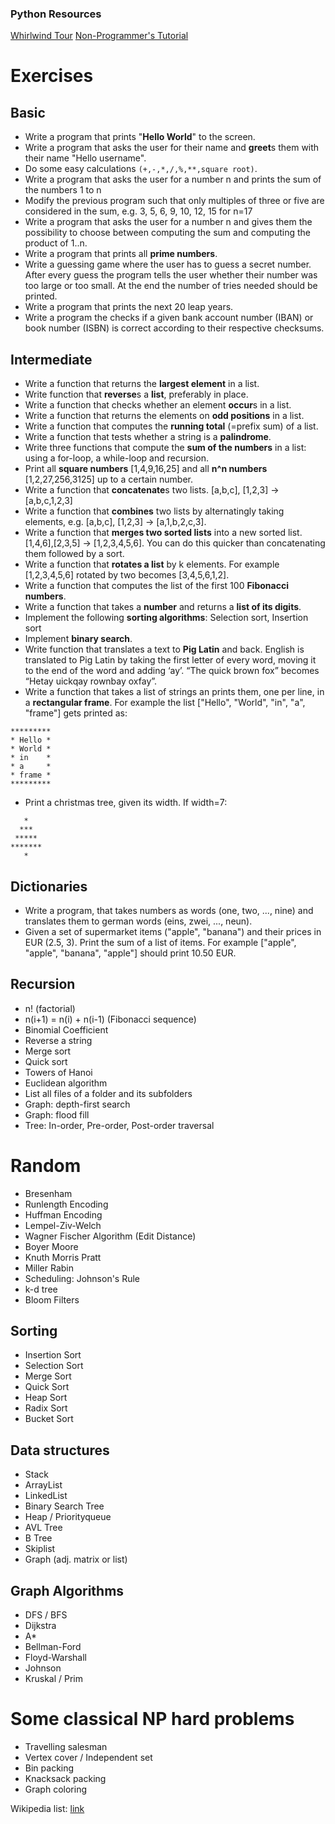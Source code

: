 ### Python Resources

[Whirlwind Tour](http://www.oreilly.com/programming/free/files/a-whirlwind-tour-of-python.pdf)
[Non-Programmer's Tutorial](https://en.wikibooks.org/wiki/Non-Programmer%27s_Tutorial_for_Python_3)

# Exercises

## Basic

+ Write a program that prints "**Hello World**" to the screen.
+ Write a program that asks the user for their name and **greet**s them with their name "Hello username".
+ Do some easy calculations `(+,-,*,/,%,**,square root)`.
+ Write a program that asks the user for a number n and prints the sum of the numbers 1 to n
+ Modify the previous program such that only multiples of three or five are considered in the sum, e.g. 3, 5, 6, 9, 10, 12, 15 for n=17
+ Write a program that asks the user for a number n and gives them the possibility to choose between computing the sum and computing the product of 1..n.
+ Write a program that prints all **prime numbers**.
+ Write a guessing game where the user has to guess a secret number. After every guess the program tells the user whether their number was too large or too small. At the end the number of tries needed should be printed.
+ Write a program that prints the next 20 leap years.
+ Write a program the checks if a given bank account number (IBAN) or book number (ISBN) is correct according to their respective checksums.

## Intermediate

+ Write a function that returns the **largest element** in a list.
+ Write function that **reverse**s a **list**, preferably in place.
+ Write a function that checks whether an element **occur**s in a list.
+ Write a function that returns the elements on **odd positions** in a list.
+ Write a function that computes the **running total** (=prefix sum) of a list.
+ Write a function that tests whether a string is a **palindrome**.
+ Write three functions that compute the **sum of the numbers** in a list: using a for-loop, a while-loop and recursion.
+ Print all **square numbers** [1,4,9,16,25] and all **n^n numbers** [1,2,27,256,3125] up to a certain number.
+ Write a function that **concatenate**s two lists. [a,b,c], [1,2,3] → [a,b,c,1,2,3]
+ Write a function that **combines** two lists by alternatingly taking elements, e.g. [a,b,c], [1,2,3] → [a,1,b,2,c,3].
+ Write a function that **merges two sorted lists** into a new sorted list. [1,4,6],[2,3,5] → [1,2,3,4,5,6]. You can do this quicker than concatenating them followed by a sort.
+ Write a function that **rotates a list** by k elements. For example [1,2,3,4,5,6] rotated by two becomes [3,4,5,6,1,2].
+ Write a function that computes the list of the first 100 **Fibonacci numbers**.
+ Write a function that takes a **number** and returns a **list of its digits**.
+ Implement the following **sorting algorithms**: Selection sort, Insertion sort
+ Implement **binary search**.
+ Write function that translates a text to **Pig Latin** and back. English is translated to Pig Latin by taking the first letter of every word, moving it to the end of the word and adding ‘ay’. “The quick brown fox” becomes “Hetay uickqay rownbay oxfay”.
+ Write a function that takes a list of strings an prints them, one per line, in a **rectangular frame**. For example the list ["Hello", "World", "in", "a", "frame"] gets printed as:
```
*********
* Hello *
* World *
* in    *
* a     *
* frame *
*********
```
+ Print a christmas tree, given its width. If width=7:
```
   *
  ***
 *****
*******
   *
```


## Dictionaries

+ Write a program, that takes numbers as words (one, two, ..., nine) and translates them to german words (eins, zwei, ..., neun).
+ Given a set of supermarket items ("apple", "banana") and their prices in EUR (2.5, 3). Print the sum of a list of items. For example ["apple", "apple", "banana", "apple"] should print 10.50 EUR.


## Recursion

+ n! (factorial)
+ n(i+1) = n(i) + n(i-1) (Fibonacci sequence)
+ Binomial Coefficient
+ Reverse a string
+ Merge sort
+ Quick sort
+ Towers of Hanoi
+ Euclidean algorithm
+ List all files of a folder and its subfolders
+ Graph: depth-first search
+ Graph: flood fill
+ Tree: In-order, Pre-order, Post-order traversal

# Random
+ Bresenham
+ Runlength Encoding
+ Huffman Encoding
+ Lempel-Ziv-Welch
+ Wagner Fischer Algorithm (Edit Distance)
+ Boyer Moore
+ Knuth Morris Pratt
+ Miller Rabin
+ Scheduling: Johnson's Rule	
+ k-d tree
+ Bloom Filters

## Sorting
+ Insertion Sort
+ Selection Sort
+ Merge Sort
+ Quick Sort
+ Heap Sort
+ Radix Sort
+ Bucket Sort

## Data structures
+ Stack
+ ArrayList
+ LinkedList
+ Binary Search Tree
+ Heap / Priorityqueue
+ AVL Tree
+ B Tree
+ Skiplist
+ Graph (adj. matrix or list)

## Graph Algorithms
+ DFS / BFS
+ Dijkstra
+ A*
+ Bellman-Ford
+ Floyd-Warshall
+ Johnson
+ Kruskal / Prim


# Some classical NP hard problems

+ Travelling salesman
+ Vertex cover / Independent set
+ Bin packing
+ Knacksack packing
+ Graph coloring

Wikipedia list: [link](https://en.wikipedia.org/wiki/List_of_NP-complete_problems)
	
	


